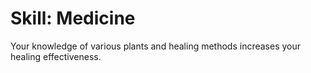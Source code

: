 # Skill: Medicine

Your knowledge of various plants and healing methods increases your healing effectiveness.
